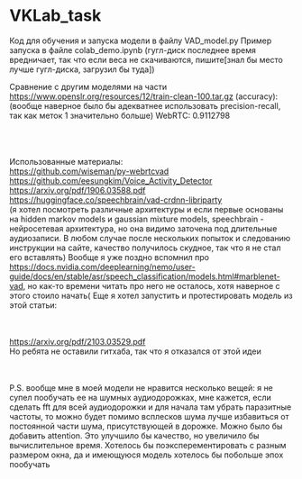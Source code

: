 # VKLab_task

Код для обучения и запуска модели в файлу VAD_model.py
Пример запуска в файле colab_demo.ipynb
(гугл-диск последнее время вредничает, так что если веса не скачиваются, пишите[знал бы место лучше гугл-диска, загрузил бы туда])

Сравнение с другим моделями на части https://www.openslr.org/resources/12/train-clean-100.tar.gz (accuracy):
(вообще наверное было бы адекватнее использовать precision-recall, так как меток 1 значительно больше)
WebRTC: 0.9112798


<br><br><br>Использованные материалы:
<br>https://github.com/wiseman/py-webrtcvad
<br>https://github.com/eesungkim/Voice_Activity_Detector
<br>https://arxiv.org/pdf/1906.03588.pdf
<br>https://huggingface.co/speechbrain/vad-crdnn-libriparty
<br>(я хотел посмотреть различные архитектуры и если первые основаны на hidden markov models и gaussian mixture models, speechbrain - нейросетевая архитектура, но она видимо заточена под длительные аудиозаписи. В любом случае после нескольких попыток и следованию инструкции на сайте, качество получилось скудное, так что я не стал его вставлять)
Вообще я уже поздно вспомнил про https://docs.nvidia.com/deeplearning/nemo/user-guide/docs/en/stable/asr/speech_classification/models.html#marblenet-vad, но как-то времени читать про него не осталось, хотя наверное с этого стоило начать(
Еще я хотел запустить и протестировать модель из этой статьи:

<br><br>https://arxiv.org/pdf/2103.03529.pdf
<br>Но ребята не оставили гитхаба, так что я отказался от этой идеи

<br><br>P.S. вообще мне в моей модели не нравится несколько вещей: я не супел пообучать ее на шумных аудиодорожках, мне кажется, если сделать fft для всей аудиодорожки и для начала там убрать паразитные частоты, то можно будет помимо всплесков шума лучше избавиться от постоянной части шума, присутствующей в дорожке. Можно было бы добавить attention. Это улучшило бы качество, но увеличило бы вычислительное время. Хотелось бы поэксперементировать с разным размером окна, да и имеющуюся модель хотелось бы побольше эпох пообучать
